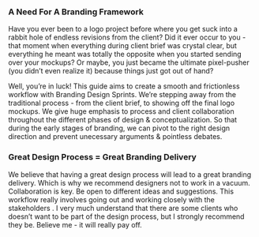 ### A Need For A Branding Framework
Have you ever been to a logo project before where you get suck into a rabbit hole of endless revisions from the client? Did it ever occur to you - that moment when everything during client brief was crystal clear, but everything he meant was totally the opposite when you started sending over your mockups? Or maybe, you just became the ultimate pixel-pusher (you didn’t even realize it) because things just got out of hand? 

Well, you’re in luck! This guide aims to create a smooth and frictionless workflow with Branding Design Sprints. We’re stepping away from the traditional process - from the client brief, to showing off the final logo mockups. We give huge emphasis to process and client collaboration throughout the different phases of design & conceptualization. So that during the early stages of branding, we can pivot to the right design direction and prevent unecessary arguments & pointless debates.

### Great Design Process = Great Branding Delivery
We believe that having a great design process will lead to a great branding delivery. Which is why we recommend designers not to work in a vacuum. Collaboration is key. Be open to different ideas and suggestions. This workflow really involves going out and working closely with the stakeholders . I very much understand that there are some clients who doesn’t want to be part of the design process, but I strongly recommend they be. Believe me - it will really pay off.